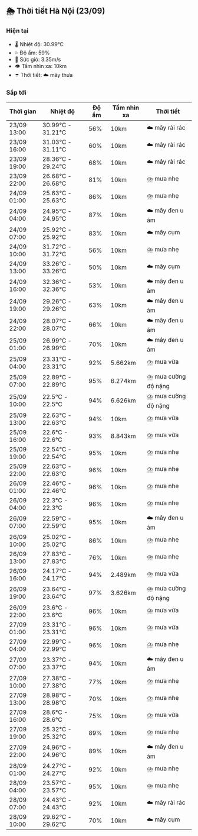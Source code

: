 ## 🌦️ Thời tiết Hà Nội (23/09)

### Hiện tại

- 🌡️ Nhiệt độ: 30.99℃
- 💦 Độ ẩm: 59%
- 💨 Sức gió: 3.35m/s
- 👁️ Tầm nhìn xa: 10km
- ☂️ Thời tiết: ☁️ mây thưa

### Sắp tới

| Thời gian | Nhiệt độ | Độ ẩm | Tầm nhìn xa | Thời tiết |
| --- | --- | --- | --- | --- |
| 23/09 13:00 | 30.99℃ - 31.21℃ | 56% | 10km | ☁️ mây rải rác |
| 23/09 16:00 | 31.03℃ - 31.11℃ | 60% | 10km | ☁️ mây rải rác |
| 23/09 19:00 | 28.36℃ - 29.24℃ | 68% | 10km | ☁️ mây rải rác |
| 23/09 22:00 | 26.68℃ - 26.68℃ | 81% | 10km | ⛈️ mưa nhẹ |
| 24/09 01:00 | 25.63℃ - 25.63℃ | 86% | 10km | ⛈️ mưa nhẹ |
| 24/09 04:00 | 24.95℃ - 24.95℃ | 87% | 10km | ☁️ mây đen u ám |
| 24/09 07:00 | 25.92℃ - 25.92℃ | 83% | 10km | ☁️ mây cụm |
| 24/09 10:00 | 31.72℃ - 31.72℃ | 56% | 10km | ⛈️ mưa nhẹ |
| 24/09 13:00 | 33.26℃ - 33.26℃ | 50% | 10km | ☁️ mây cụm |
| 24/09 16:00 | 32.36℃ - 32.36℃ | 53% | 10km | ☁️ mây đen u ám |
| 24/09 19:00 | 29.26℃ - 29.26℃ | 63% | 10km | ☁️ mây đen u ám |
| 24/09 22:00 | 28.07℃ - 28.07℃ | 66% | 10km | ☁️ mây đen u ám |
| 25/09 01:00 | 26.99℃ - 26.99℃ | 70% | 10km | ☁️ mây đen u ám |
| 25/09 04:00 | 23.31℃ - 23.31℃ | 92% | 5.662km | ⛈️ mưa vừa |
| 25/09 07:00 | 22.89℃ - 22.89℃ | 95% | 6.274km | ⛈️ mưa cường độ nặng |
| 25/09 10:00 | 22.5℃ - 22.5℃ | 94% | 6.626km | ⛈️ mưa cường độ nặng |
| 25/09 13:00 | 22.63℃ - 22.63℃ | 94% | 10km | ⛈️ mưa vừa |
| 25/09 16:00 | 22.6℃ - 22.6℃ | 93% | 8.843km | ⛈️ mưa vừa |
| 25/09 19:00 | 22.54℃ - 22.54℃ | 95% | 10km | ⛈️ mưa nhẹ |
| 25/09 22:00 | 22.63℃ - 22.63℃ | 96% | 10km | ⛈️ mưa nhẹ |
| 26/09 01:00 | 22.46℃ - 22.46℃ | 96% | 10km | ⛈️ mưa nhẹ |
| 26/09 04:00 | 22.3℃ - 22.3℃ | 96% | 10km | ⛈️ mưa nhẹ |
| 26/09 07:00 | 22.59℃ - 22.59℃ | 95% | 10km | ☁️ mây đen u ám |
| 26/09 10:00 | 25.02℃ - 25.02℃ | 86% | 10km | ⛈️ mưa nhẹ |
| 26/09 13:00 | 27.83℃ - 27.83℃ | 76% | 10km | ⛈️ mưa nhẹ |
| 26/09 16:00 | 24.17℃ - 24.17℃ | 94% | 2.489km | ⛈️ mưa vừa |
| 26/09 19:00 | 23.64℃ - 23.64℃ | 97% | 3.626km | ⛈️ mưa cường độ nặng |
| 26/09 22:00 | 23.6℃ - 23.6℃ | 96% | 10km | ⛈️ mưa vừa |
| 27/09 01:00 | 23.31℃ - 23.31℃ | 96% | 10km | ⛈️ mưa vừa |
| 27/09 04:00 | 22.99℃ - 22.99℃ | 96% | 10km | ⛈️ mưa nhẹ |
| 27/09 07:00 | 23.37℃ - 23.37℃ | 94% | 10km | ☁️ mây đen u ám |
| 27/09 10:00 | 27.38℃ - 27.38℃ | 77% | 10km | ⛈️ mưa nhẹ |
| 27/09 13:00 | 28.98℃ - 28.98℃ | 70% | 10km | ⛈️ mưa nhẹ |
| 27/09 16:00 | 28.6℃ - 28.6℃ | 75% | 10km | ⛈️ mưa vừa |
| 27/09 19:00 | 25.32℃ - 25.32℃ | 89% | 10km | ⛈️ mưa nhẹ |
| 27/09 22:00 | 24.96℃ - 24.96℃ | 89% | 10km | ☁️ mây đen u ám |
| 28/09 01:00 | 24.27℃ - 24.27℃ | 92% | 10km | ⛈️ mưa nhẹ |
| 28/09 04:00 | 23.57℃ - 23.57℃ | 95% | 10km | ⛈️ mưa nhẹ |
| 28/09 07:00 | 24.43℃ - 24.43℃ | 92% | 10km | ☁️ mây rải rác |
| 28/09 10:00 | 29.62℃ - 29.62℃ | 70% | 10km | ☁️ mây cụm |
